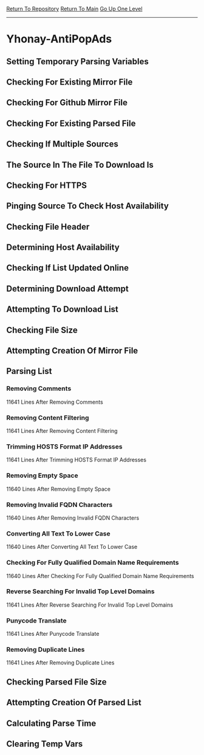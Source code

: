 [Return To Repository](https://github.com/deathbybandaid/piholeparser/)
[Return To Main](https://github.com/deathbybandaid/piholeparser/blob/master/RecentRunLogs/Mainlog.md)
[Go Up One Level](https://github.com/deathbybandaid/piholeparser/blob/master/RecentRunLogs/TopLevelScripts/30-Processing-External-Blacklists.md)
____________________________________
# Yhonay-AntiPopAds
## Setting Temporary Parsing Variables
## Checking For Existing Mirror File
## Checking For Github Mirror File
## Checking For Existing Parsed File
## Checking If Multiple Sources
## The Source In The File To Download Is
## Checking For HTTPS
## Pinging Source To Check Host Availability
## Checking File Header
## Determining Host Availability
## Checking If List Updated Online
## Determining Download Attempt
## Attempting To Download List
## Checking File Size
## Attempting Creation Of Mirror File
## Parsing List
### Removing Comments
11641 Lines After Removing Comments
### Removing Content Filtering
11641 Lines After Removing Content Filtering
### Trimming HOSTS Format IP Addresses
11641 Lines After Trimming HOSTS Format IP Addresses
### Removing Empty Space
11640 Lines After Removing Empty Space
### Removing Invalid FQDN Characters
11640 Lines After Removing Invalid FQDN Characters
### Converting All Text To Lower Case
11640 Lines After Converting All Text To Lower Case
### Checking For Fully Qualified Domain Name Requirements
11640 Lines After Checking For Fully Qualified Domain Name Requirements
### Reverse Searching For Invalid Top Level Domains
11641 Lines After Reverse Searching For Invalid Top Level Domains
### Punycode Translate
11641 Lines After Punycode Translate
### Removing Duplicate Lines
11641 Lines After Removing Duplicate Lines
## Checking Parsed File Size
## Attempting Creation Of Parsed List
## Calculating Parse Time
## Clearing Temp Vars
